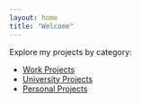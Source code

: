 ```yaml
---
layout: home
title: "Welcome"
---
```


Explore my projects by category:

- [Work Projects](/work)
- [University Projects](/university)
- [Personal Projects](/personal)
